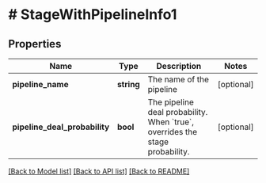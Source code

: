 # # StageWithPipelineInfo1

## Properties

Name | Type | Description | Notes
------------ | ------------- | ------------- | -------------
**pipeline_name** | **string** | The name of the pipeline | [optional]
**pipeline_deal_probability** | **bool** | The pipeline deal probability. When &#x60;true&#x60;, overrides the stage probability. | [optional]

[[Back to Model list]](../README.md#documentation-for-models) [[Back to API list]](../README.md#documentation-for-api-endpoints) [[Back to README]](../README.md)

